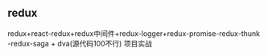 ## redux
redux+react-redux+redux中间件+redux-logger+redux-promise-redux-thunk
-redux-saga + dva(源代码100不行) 项目实战